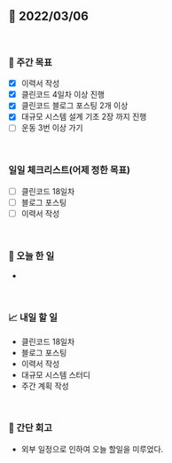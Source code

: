 ## 📅 2022/03/06

<br/>

### 🏹 주간 목표

- [x] 이력서 작성
- [x] 클린코드 4일차 이상 진행
- [x] 클린코드 블로그 포스팅 2개 이상
- [x] 대규모 시스템 설계 기초 2장 까지 진행
- [ ] 운동 3번 이상 가기

<br/>

### 일일 체크리스트(어제 정한 목표)

- [ ] 클린코드 18일차
- [ ] 블로그 포스팅
- [ ] 이력서 작성

<br/>

### 💯 오늘 한 일

- 

<br/>

### 📈 내일 할 일

- 클린코드 18일차
- 블로그 포스팅
- 이력서 작성
- 대규모 시스템 스터디
- 주간 계획 작성

<br/>

### 🧐 간단 회고

- 외부 일정으로 인하여 오늘 할일을 미루었다.
